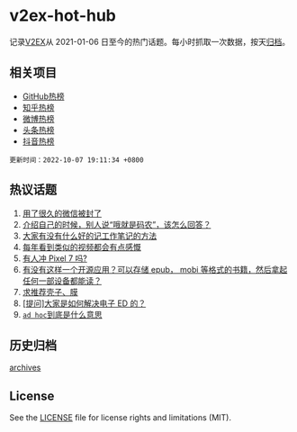 # v2ex-hot-hub

 记录[V2EX](https://www.v2ex.com/)从 2021-01-06 日至今的热门话题。每小时抓取一次数据，按天[归档](archives)。
 
 ## 相关项目

- [GitHub热榜](https://github.com/snaildev/github-hot-hub)
- [知乎热榜](https://github.com/snaildev/zhihu-hot-hub)
- [微博热榜](https://github.com/snaildev/weibo-hot-hub)
- [头条热榜](https://github.com/snaildev/toutiao-hot-hub)
- [抖音热榜](https://github.com/snaildev/douyin-hot-hub)


 `更新时间：2022-10-07 19:11:34 +0800`

## 热议话题

1. [用了很久的微信被封了](https://www.v2ex.com/t/885018)
1. [介绍自己的时候，别人说“哦就是码农”，该怎么回答？](https://www.v2ex.com/t/884950)
1. [大家有没有什么好的记工作笔记的方法](https://www.v2ex.com/t/884947)
1. [每年看到类似的视频都会有点感慨](https://www.v2ex.com/t/884975)
1. [有人冲 Pixel 7 吗?](https://www.v2ex.com/t/884956)
1. [有没有这样一个开源应用？可以存储 epub， mobi 等格式的书籍，然后拿起任何一部设备都能读？](https://www.v2ex.com/t/884988)
1. [求推荐壳子、膜](https://www.v2ex.com/t/884997)
1. [[提问]大家是如何解决电子 ED 的？](https://www.v2ex.com/t/884992)
1. [`ad hoc`到底是什么意思](https://www.v2ex.com/t/884985)

## 历史归档

[archives](archives)

## License

See the [LICENSE](LICENSE) file for license rights and limitations (MIT).
